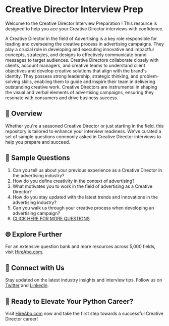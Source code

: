 # Creative Director Interview Prep

Welcome to the Creative Director Interview Preparation ! This resource is designed to help you ace your Creative Director interviews with confidence.

A Creative Director in the field of Advertising is a key role responsible for leading and overseeing the creative process in advertising campaigns. They play a crucial role in developing and executing innovative and impactful concepts, strategies, and designs to effectively communicate brand messages to target audiences. Creative Directors collaborate closely with clients, account managers, and creative teams to understand client objectives and develop creative solutions that align with the brand's identity. They possess strong leadership, strategic thinking, and problem-solving skills, enabling them to guide and inspire their team in delivering outstanding creative work. Creative Directors are instrumental in shaping the visual and verbal elements of advertising campaigns, ensuring they resonate with consumers and drive business success.

## 🚀 Overview

Whether you're a seasoned Creative Director or just starting in the field, this repository is tailored to enhance your interview readiness. We've curated a set of sample questions commonly asked in Creative Director interviews to help you prepare and succeed.

## 📝 Sample Questions

1. Can you tell us about your previous experience as a Creative Director in the advertising industry?
2. How do you define creativity in the context of advertising?
3. What motivates you to work in the field of advertising as a Creative Director?
4. How do you stay updated with the latest trends and innovations in the advertising industry?
5. Can you walk us through your creative process when developing an advertising campaign?
6. [CLICK HERE FOR MORE QUESTIONS](https://hireabo.com/job/8_3_2/Creative%20Director)

## 🌐 Explore Further

For an extensive question bank and more resources across 5,000 fields, visit [HireAbo.com](https://www.hireabo.com).

## 📱 Connect with Us

Stay updated on the latest industry insights and interview tips. Follow us on [Twitter](https://twitter.com/hireabo) and [LinkedIn](https://www.linkedin.com/in/hire-abo-3609972a8/).

## 🚀 Ready to Elevate Your Python Career?

Visit [HireAbo.com](https://www.hireabo.com) now and take the first step towards a successful Creative Director career!